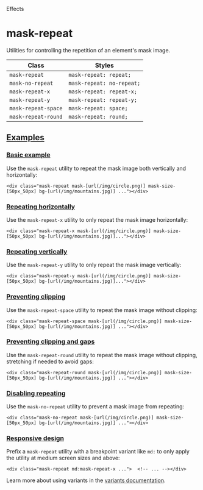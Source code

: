 Effects

# mask-repeat

Utilities for controlling the repetition of an element's mask image.

| Class               | Styles                    |
| ------------------- | ------------------------- |
| `mask-repeat`       | `mask-repeat: repeat;`    |
| `mask-no-repeat`    | `mask-repeat: no-repeat;` |
| `mask-repeat-x`     | `mask-repeat: repeat-x;`  |
| `mask-repeat-y`     | `mask-repeat: repeat-y;`  |
| `mask-repeat-space` | `mask-repeat: space;`     |
| `mask-repeat-round` | `mask-repeat: round;`     |

## [Examples](#examples)

### [Basic example](#basic-example)

Use the `mask-repeat` utility to repeat the mask image both vertically and horizontally:

```
<div class="mask-repeat mask-[url(/img/circle.png)] mask-size-[50px_50px] bg-[url(/img/mountains.jpg)] ..."></div>
```

### [Repeating horizontally](#repeating-horizontally)

Use the `mask-repeat-x` utility to only repeat the mask image horizontally:

```
<div class="mask-repeat-x mask-[url(/img/circle.png)] mask-size-[50px_50px] bg-[url(/img/mountains.jpg)]..."></div>
```

### [Repeating vertically](#repeating-vertically)

Use the `mask-repeat-y` utility to only repeat the mask image vertically:

```
<div class="mask-repeat-y mask-[url(/img/circle.png)] mask-size-[50px_50px] bg-[url(/img/mountains.jpg)]..."></div>
```

### [Preventing clipping](#preventing-clipping)

Use the `mask-repeat-space` utility to repeat the mask image without clipping:

```
<div class="mask-repeat-space mask-[url(/img/circle.png)] mask-size-[50px_50px] bg-[url(/img/mountains.jpg)] ..."></div>
```

### [Preventing clipping and gaps](#preventing-clipping-and-gaps)

Use the `mask-repeat-round` utility to repeat the mask image without clipping, stretching if needed to avoid gaps:

```
<div class="mask-repeat-round mask-[url(/img/circle.png)] mask-size-[50px_50px] bg-[url(/img/mountains.jpg)] ..."></div>
```

### [Disabling repeating](#disabling-repeating)

Use the `mask-no-repeat` utility to prevent a mask image from repeating:

```
<div class="mask-no-repeat mask-[url(/img/circle.png)] mask-size-[50px_50px] bg-[url(/img/mountains.jpg)] ..."></div>
```

### [Responsive design](#responsive-design)

Prefix a `mask-repeat` utility with a breakpoint variant like `md:` to only apply the utility at medium screen sizes and above:

```
<div class="mask-repeat md:mask-repeat-x ...">  <!-- ... --></div>
```

Learn more about using variants in the [variants documentation](/docs/hover-focus-and-other-states).
